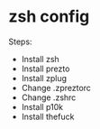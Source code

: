 # zsh config

Steps:

- Install zsh
- Install prezto
- Install zplug
- Change .zpreztorc
- Change .zshrc
- Install p10k
- Install thefuck

